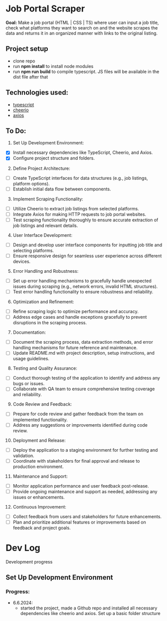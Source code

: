 # Job Portal Scraper

**Goal:** Make a job portal (HTML | CSS | TS) where user can input a job title, check what platforms they want to search on and the website scrapes the data and returns it in an organized manner with links to the original listing.

## Project setup

- clone repo
- run **npm install** to install node modules
- run **npm run build** to compile typescript. JS files will be available in the dist file after that

## Technologies used:

- [typescript](https://www.typescriptlang.org/)
- [cheerio](https://cheerio.js.org/docs/intro)
- [axios](https://axios-http.com/)

## To Do:

1. Set Up Development Environment:

- [x] Install necessary dependencies like TypeScript, Cheerio, and Axios.
- [x] Configure project structure and folders.

2. Define Project Architecture:

- [ ] Create TypeScript interfaces for data structures (e.g., job listings, platform options).
- [ ] Establish initial data flow between components.

3. Implement Scraping Functionality:

- [ ] Utilize Cheerio to extract job listings from selected platforms.
- [ ] Integrate Axios for making HTTP requests to job portal websites.
- [ ] Test scraping functionality thoroughly to ensure accurate extraction of job listings and relevant details.

4. User Interface Development:

- [ ] Design and develop user interface components for inputting job title and selecting platforms.
- [ ] Ensure responsive design for seamless user experience across different devices.

5. Error Handling and Robustness:

- [ ] Set up error handling mechanisms to gracefully handle unexpected issues during scraping (e.g., network errors, invalid HTML structures).
- [ ] Test error handling functionality to ensure robustness and reliability.

6. Optimization and Refinement:

- [ ] Refine scraping logic to optimize performance and accuracy.
- [ ] Address edge cases and handle exceptions gracefully to prevent disruptions in the scraping process.

7. Documentation:

- [ ] Document the scraping process, data extraction methods, and error handling mechanisms for future reference and maintenance.
- [ ] Update README.md with project description, setup instructions, and usage guidelines.

8. Testing and Quality Assurance:

- [ ] Conduct thorough testing of the application to identify and address any bugs or issues.
- [ ] Collaborate with QA team to ensure comprehensive testing coverage and reliability.

9. Code Review and Feedback:

- [ ] Prepare for code review and gather feedback from the team on implemented functionality.
- [ ] Address any suggestions or improvements identified during code review.

10. Deployment and Release:

- [ ] Deploy the application to a staging environment for further testing and validation.
- [ ] Coordinate with stakeholders for final approval and release to production environment.

11. Maintenance and Support:

- [ ] Monitor application performance and user feedback post-release.
- [ ] Provide ongoing maintenance and support as needed, addressing any issues or enhancements.

12. Continuous Improvement:

- [ ] Collect feedback from users and stakeholders for future enhancements.
- [ ] Plan and prioritize additional features or improvements based on feedback and project goals.

# Dev Log

Development progress

## Set Up Development Environment

### Progress:

- 6.6.2024:
  - started the project, made a Github repo and installed all necessary dependencies like cheerio and axios. Set up a basic folder structure
